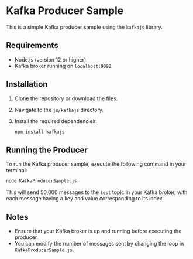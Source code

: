 # Kafka Producer Sample

This is a simple Kafka producer sample using the `kafkajs` library.

## Requirements

- Node.js (version 12 or higher)
- Kafka broker running on `localhost:9092`

## Installation

1. Clone the repository or download the files.
2. Navigate to the `js/kafkajs` directory.
3. Install the required dependencies:

   ```bash
   npm install kafkajs
   ```

## Running the Producer

To run the Kafka producer sample, execute the following command in your terminal:

```bash
node KafkaProducerSample.js
```

This will send 50,000 messages to the `test` topic in your Kafka broker, with each message having a key and value corresponding to its index.

## Notes

- Ensure that your Kafka broker is up and running before executing the producer.
- You can modify the number of messages sent by changing the loop in `KafkaProducerSample.js`.
